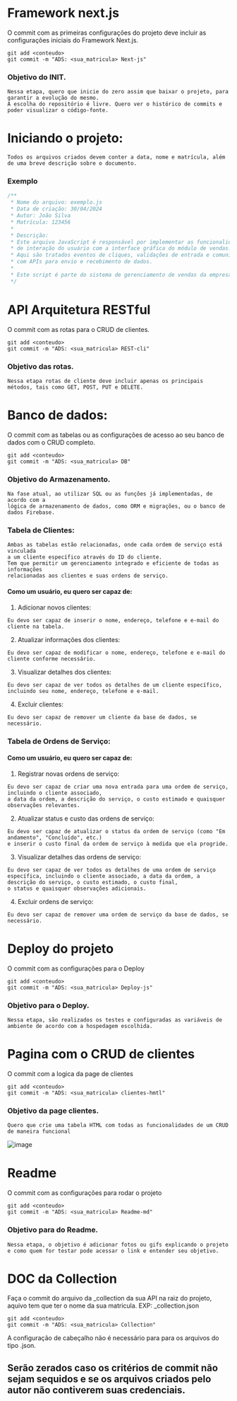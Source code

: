 # Framework next.js
O commit com as primeiras configurações do projeto deve incluir as configurações iniciais do Framework Next.js.
````
git add <conteudo>
git commit -m "ADS: <sua_matricula> Next-js"
````
### Objetivo do INIT.
````
Nessa etapa, quero que inicie do zero assim que baixar o projeto, para garantir a evolução do mesmo.
A escolha do repositório é livre. Quero ver o histórico de commits e poder visualizar o código-fonte.
````
# Iniciando o projeto:
````
Todos os arquivos criados devem conter a data, nome e matrícula, além de uma breve descrição sobre o documento.
````
### Exemplo
````js
/**
 * Nome do arquivo: exemplo.js
 * Data de criação: 30/04/2024
 * Autor: João Silva
 * Matrícula: 123456
 *
 * Descrição:
 * Este arquivo JavaScript é responsável por implementar as funcionalidades
 * de interação do usuário com a interface gráfica do módulo de vendas.
 * Aqui são tratados eventos de cliques, validações de entrada e comunicação
 * com APIs para envio e recebimento de dados.
 *
 * Este script é parte do sistema de gerenciamento de vendas da empresa XYZ.
 */

````
# API Arquitetura RESTful
O commit com as rotas para o CRUD de clientes.
````
git add <conteudo>
git commit -m "ADS: <sua_matricula> REST-cli"
````
### Objetivo das rotas.
````
Nessa etapa rotas de cliente deve incluir apenas os principais métodos, tais como GET, POST, PUT e DELETE.
````
# Banco de dados:
O commit com as tabelas ou as configurações de acesso ao seu banco de dados com o CRUD completo.
````
git add <conteudo>
git commit -m "ADS: <sua_matricula> DB"
````

### Objetivo do Armazenamento.
````
Na fase atual, ao utilizar SQL ou as funções já implementadas, de acordo com a
lógica de armazenamento de dados, como ORM e migrações, ou o banco de dados Firebase.
````

### Tabela de Clientes:

````
Ambas as tabelas estão relacionadas, onde cada ordem de serviço está vinculada
a um cliente específico através do ID do cliente.
Tem que permitir um gerenciamento integrado e eficiente de todas as informações
relacionadas aos clientes e suas ordens de serviço.

````
#### Como um usuário, eu quero ser capaz de:

1. Adicionar novos clientes:
````
Eu devo ser capaz de inserir o nome, endereço, telefone e e-mail do cliente na tabela.
````
2. Atualizar informações dos clientes:
````
Eu devo ser capaz de modificar o nome, endereço, telefone e e-mail do cliente conforme necessário.
````
3. Visualizar detalhes dos clientes:
````
Eu devo ser capaz de ver todos os detalhes de um cliente específico, incluindo seu nome, endereço, telefone e e-mail.
````
4. Excluir clientes:
````
Eu devo ser capaz de remover um cliente da base de dados, se necessário.
````
### Tabela de Ordens de Serviço:

#### Como um usuário, eu quero ser capaz de:

1. Registrar novas ordens de serviço:
````
Eu devo ser capaz de criar uma nova entrada para uma ordem de serviço, incluindo o cliente associado,
a data da ordem, a descrição do serviço, o custo estimado e quaisquer observações relevantes.
````
2. Atualizar status e custo das ordens de serviço: 
````
Eu devo ser capaz de atualizar o status da ordem de serviço (como "Em andamento", "Concluído", etc.)
e inserir o custo final da ordem de serviço à medida que ela progride.
````
3. Visualizar detalhes das ordens de serviço:
````
Eu devo ser capaz de ver todos os detalhes de uma ordem de serviço
específica, incluindo o cliente associado, a data da ordem, a descrição do serviço, o custo estimado, o custo final,
o status e quaisquer observações adicionais.
````
4. Excluir ordens de serviço:
````
Eu devo ser capaz de remover uma ordem de serviço da base de dados, se necessário.
````

# Deploy do projeto
O commit com as configurações para o Deploy
````
git add <conteudo>
git commit -m "ADS: <sua_matricula> Deploy-js"
````
### Objetivo para o Deploy.
````
Nessa etapa, são realizados os testes e configuradas as variáveis de ambiente de acordo com a hospedagem escolhida.
````

# Pagina com o CRUD de clientes
O commit com a logica da page de clientes
````
git add <conteudo>
git commit -m "ADS: <sua_matricula> clientes-hmtl"
````
### Objetivo da page clientes.
````
Quero que crie uma tabela HTML com todas as funcionalidades de um CRUD de maneira funcional
````
![image](https://github.com/FranciscoWallison/desafio-back-end/assets/19413241/5e52578f-1dec-49a6-b0d1-9ded6203e68f)


# Readme 
O commit com as configurações para rodar o projeto
````
git add <conteudo>
git commit -m "ADS: <sua_matricula> Readme-md"
````
### Objetivo para do Readme.
````
Nessa etapa, o objetivo é adicionar fotos ou gifs explicando o projeto e como quem for testar pode acessar o link e entender seu objetivo.
````

# DOC da Collection 
Faça o commit do arquivo da _collection da sua API na raiz do projeto, aquivo tem que ter o nome da sua matricula.
EXP: <matricula>_collection.json
````
git add <conteudo>
git commit -m "ADS: <sua_matricula> Collection"
````
A configuração de cabeçalho não é necessário para para os arquivos do tipo .json.


## Serão zerados caso os critérios de commit não sejam sequidos e se os arquivos criados pelo autor não contiverem suas credenciais.
